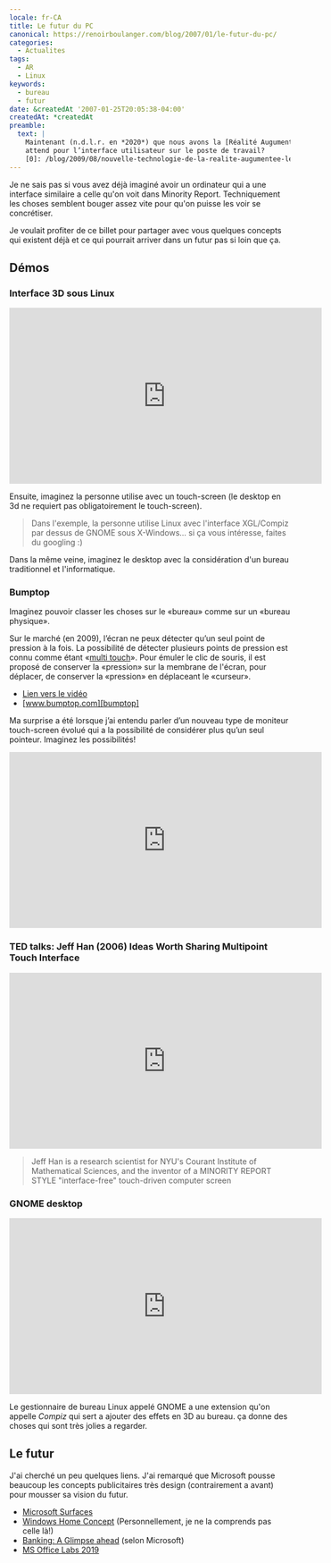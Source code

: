 ```yaml
---
locale: fr-CA
title: Le futur du PC
canonical: https://renoirboulanger.com/blog/2007/01/le-futur-du-pc/
categories:
  - Actualites
tags:
  - AR
  - Linux
keywords:
  - bureau
  - futur
date: &createdAt '2007-01-25T20:05:38-04:00'
createdAt: *createdAt
preamble:
  text: |
    Maintenant (n.d.l.r. en *2020*) que nous avons la [Réalité Augumentée][0] qu'est-ce qui nous
    attend pour l’interface utilisateur sur le poste de travail?
    [0]: /blog/2009/08/nouvelle-technologie-de-la-realite-augumentee-les-habitants-des-pays-bas-seront-des-premiers 'Nouvelle technologie de la Réalité Augumentée, Les habitants des Pays Bas seront des premiers'
---
```


Je ne sais pas si vous avez déjà imaginé avoir un ordinateur qui a une interface
similaire a celle qu'on voit dans Minority Report. Techniquement les choses
semblent bouger assez vite pour qu'on puisse les voir se concrétiser.

Je voulait profiter de ce billet pour partager avec vous quelques concepts qui
existent déjà et ce qui pourrait arriver dans un futur pas si loin que ça.

## Démos

### Interface 3D sous Linux

<iframe width="560" height="315" src="https://www.youtube.com/embed/Yx9FgLr9oTk" frameborder="0" allow="accelerometer; autoplay; clipboard-write; encrypted-media; gyroscope; picture-in-picture" allowfullscreen></iframe>

Ensuite, imaginez la personne utilise avec un touch-screen (le desktop en 3d ne
requiert pas obligatoirement le touch-screen).

> Dans l'exemple, la personne utilise Linux avec l'interface XGL/Compiz par
> dessus de GNOME sous X-Windows... si ça vous intéresse, faites du googling :)

Dans la même veine, imaginez le desktop avec la considération d'un bureau
traditionnel et l'informatique.

### Bumptop

Imaginez pouvoir classer les choses sur le «bureau» comme sur un «bureau
physique».

<app-alert-box title="Note laissée lors de révision faite en Août 2009">

Sur le marché (en 2009), l’écran ne peux détecter qu’un seul point de pression à
la fois. La possibilité de détecter plusieurs points de pression est connu comme
étant «<span lang=en>[multi touch][multi-touch]</span>». Pour émuler le clic de
souris, il est proposé de conserver la «pression» sur la membrane de l'écran,
pour déplacer, de conserver la «pression» en déplaceant le «curseur».

</app-alert-box>

<app-image src="~/assets/content/blog/2007/01/bumptop-video-still.png" figcaption="BumpTop 3D Desktop Prototype — Published on YouTube on Jun 21, 2006">

- [Lien vers le vidéo][m0odskdepnq]
- [www.bumptop.com][bumptop]

</app-image>

Ma surprise a été lorsque j’ai entendu parler d’un nouveau type de moniteur
touch-screen évolué qui a la possibilité de considérer plus qu’un seul pointeur.
Imaginez les possibilités!

<iframe width="560" height="315" src="https://www.youtube.com/embed/M0ODskdEPnQ" frameborder="0" allow="accelerometer; autoplay; clipboard-write; encrypted-media; gyroscope; picture-in-picture" allowfullscreen></iframe>

[m0odskdepnq]:
  https://www.youtube.com/embed/M0ODskdEPnQ
  'BumpTop 3D Desktop Prototype'
[bumptop]: http://www.bumptop.com/ 'BUMPTOP a 3D Physics Desktop Experience'
[multi-touch]: https://en.wikipedia.org/wiki/Multi-touch

### TED talks: Jeff Han (2006) Ideas Worth Sharing Multipoint Touch Interface

<iframe width="560" height="315" src="https://www.youtube.com/embed/5JcSu7h-I40" frameborder="0" allow="accelerometer; autoplay; clipboard-write; encrypted-media; gyroscope; picture-in-picture" allowfullscreen></iframe>

<blockquote lang="en">

Jeff Han is a research scientist for NYU's Courant Institute of Mathematical
Sciences, and the inventor of a MINORITY REPORT STYLE "interface-free"
touch-driven computer screen

</blockquote>

### GNOME desktop

<iframe width="560" height="315" src="https://www.youtube.com/embed/yJB9Yum3S9M" frameborder="0" allow="accelerometer; autoplay; clipboard-write; encrypted-media; gyroscope; picture-in-picture" allowfullscreen></iframe>

Le gestionnaire de bureau Linux appelé GNOME a une extension qu'on appelle
_Compiz_ qui sert a ajouter des effets en 3D au bureau. ça donne des choses qui
sont très jolies a regarder.

## Le futur

J'ai cherché un peu quelques liens. J'ai remarqué que Microsoft pousse beaucoup
les concepts publicitaires très design (contrairement a avant) pour mousser sa
vision du futur.

- [Microsoft Surfaces][1]
- [Windows Home Concept][2] (Personnellement, je ne la comprends pas celle là!)
- [Banking: A Glimpse ahead][3] (selon Microsoft)
- [MS Office Labs 2019][4]

[0]:
  /blog/2009/08/nouvelle-technologie-de-la-realite-augumentee-les-habitants-des-pays-bas-seront-des-premiers/
[1]: https://www.microsoft.com/surface/Pages/Experience/Videos.aspx
[2]: https://www.youtube.com/watch?v=1VuQeR-N8nE
[3]: https://www.youtube.com/watch?v=b3CvU8OTAmM&feature=related
[4]: https://www.youtube.com/watch?v=nq3EeZz-W3A&feature=related
